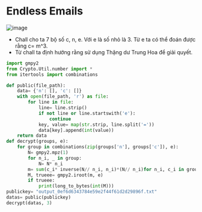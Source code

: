 # Endless Emails
![image](https://github.com/Caycon/CryptoHack/assets/97203151/24384c33-ef95-49e0-86b3-5ed4b3a698ab)
- Chall cho ta 7 bộ số c, n, e. Với e là số nhỏ là 3. Từ e ta có thể đoán được rằng c= m^3.
- Từ chall ta định hướng rằng sử dụng Thặng dư Trung Hoa để giải quyết.
```Python
import gmpy2
from Crypto.Util.number import *
from itertools import combinations

def public(file_path):
    data= {'n': [], 'c': []}
    with open(file_path, 'r') as file:
        for line in file:
            line= line.strip()
            if not line or line.startswith('e'):
                continue
            key, value= map(str.strip, line.split('='))
            data[key].append(int(value))
    return data
def decrypt(groups, e):
    for group in combinations(zip(groups['n'], groups['c']), e):
        N= gmpy2.mpz(1)
        for n_i, _ in group:
            N= N* n_i
        m= sum(c_i* inverse(N// n_i, n_i)*(N// n_i)for n_i, c_i in group)% N
        M, trueee= gmpy2.iroot(m, e)
        if trueee:
            print(long_to_bytes(int(M)))
publickey= "output_0ef6d6343784e59e2f44f61d2d29896f.txt"
datas= public(publickey)
decrypt(datas, 3)
```
